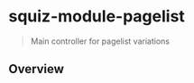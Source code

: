 # squiz-module-pagelist

[Squiz Boilerplate]: https://gitlab.squiz.net/boilerplate/squiz-boilerplate

> Main controller for pagelist variations

## Overview